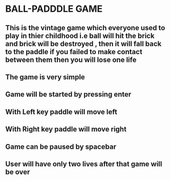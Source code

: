 # BALL-PADDDLE GAME
##  This is the vintage game which everyone used to play in thier childhood i.e ball will hit the brick and brick will be destroyed , then it will fall back to the paddle if you failed to make contact between them then you will lose one life
## The game is very simple
## Game will be started by pressing enter
## With Left key paddle will move left
##  With Right key paddle will move right
## Game can be paused by spacebar 
## User will have only two lives after that game will be over
